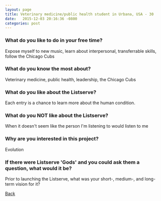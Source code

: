 ```yaml
---
layout: page
title: Veterinary medicine/public health student in Urbana, USA - 30
date:   2015-12-03 20:16:36 -0800
categories: post
---
```


### What do you like to do in your free time?
<p>Expose myself to new music, learn about interpersonal, transferrable skills, follow the Chicago Cubs</p>

### What do you know the most about?
<p>Veterinary medicine, public health, leadership, the Chicago Cubs</p>

### What do you like about the Listserve?
<p>Each entry is a chance to learn more about the human condition.</p>

### What do you NOT like about the Listserve?
<p>When it doesn't seem like the person I'm listening to would listen to me</p>

### Why are you interested in this project?
<p>Evolution</p>

### If there were Listserve 'Gods' and you could ask them a question, what would it be?
<p>Prior to launching the Listserve, what was your short-, medium-, and long-term vision for it?</p>

[Back][1]

[1]: /responders/all